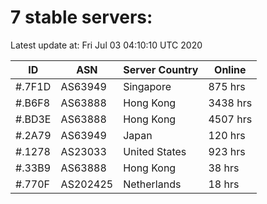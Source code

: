 # 7 stable servers:

Latest update at: Fri Jul 03 04:10:10 UTC 2020

| ID | ASN | Server Country | Online |
| -- | --- | -------------- | ------ |
| #.7F1D | AS63949 | Singapore | 875 hrs |
| #.B6F8 | AS63888 | Hong Kong | 3438 hrs |
| #.BD3E | AS63888 | Hong Kong | 4507 hrs |
| #.2A79 | AS63949 | Japan | 120 hrs |
| #.1278 | AS23033 | United States | 923 hrs |
| #.33B9 | AS63888 | Hong Kong | 38 hrs |
| #.770F | AS202425 | Netherlands | 18 hrs |

